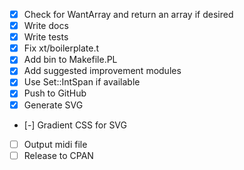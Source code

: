 - [x] Check for WantArray and return an array if desired 
- [x] Write docs
- [x] Write tests
- [x] Fix xt/boilerplate.t 
- [x] Add bin to Makefile.PL
- [x] Add suggested improvement modules
- [x] Use Set::IntSpan if available
- [x] Push to GitHub
- [x] Generate SVG
- [-] Gradient CSS for SVG
- [ ] Output midi file
- [ ] Release to CPAN

